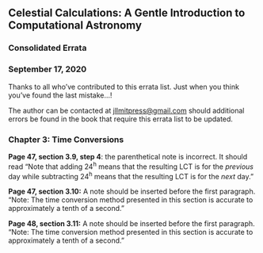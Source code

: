 ## Celestial Calculations: A Gentle Introduction to Computational Astronomy
### Consolidated Errata
### September 17, 2020
Thanks to all who’ve contributed to this errata list. Just when you think you’ve found the last mistake...!

The author can be contacted at <email>jllmitpress@gmail.com</email> should additional errors be found in the book that require this errata list to be updated.

### Chapter 3: Time Conversions
**Page 47, section 3.9, step 4**: the parenthetical note is incorrect. It should read “Note that adding 24<sup>h</sup> means that the resulting LCT is for the *previous* day while subtracting 24<sup>h</sup> means that the resulting LCT is for the *next* day.”

**Page 47, section 3.10:** A note should be inserted before the first paragraph. “Note: The time conversion method presented in this section is accurate to approximately a tenth of a second.”

**Page 48, section 3.11:** A note should be inserted before the first paragraph. “Note: The time conversion method presented in this section is accurate to approximately a tenth of a second.”

